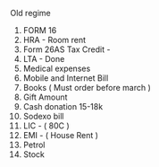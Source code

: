 Old regime

1) FORM 16
2) HRA - Room rent
3) Form 26AS Tax Credit -
4) LTA - Done
5) Medical expenses
6) Mobile and Internet Bill
7) Books ( Must order before march )
8) Gift Amount 
9) Cash donation 15-18k
10) Sodexo bill
11) LIC - ( 80C )
12) EMI - ( House Rent )
13) Petrol
14) Stock